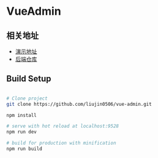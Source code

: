 # VueAdmin

## 相关地址

 - [演示地址](http://laravel.risay.cn/)
 - [后端仓库](https://github.com/liujin0506/laravel-admin/)

## Build Setup

``` bash

# Clone project
git clone https://github.com/liujin0506/vue-admin.git

npm install

# serve with hot reload at localhost:9528
npm run dev

# build for production with minification
npm run build
```
